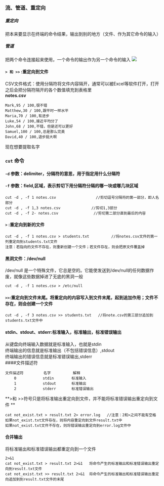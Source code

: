 ### 流、管道、重定向
##### 重定向
把本来要显示在终端的命令结果，输出到别的地方（文件、作为其它命令的输入）
##### 管道
把两个命令连接起来使用，一个命令的输出作为另一个命令的输入
![](/media/yuanyuan/Elements/Ubuntu笔记/img/666.png) 
#### `> 和 >>` :重定向到文件
CSV文件格式：使用分隔符将文件内容隔开，通常可以被Excel等软件打开，打开之后会把分隔符隔开的各个数值填充到表格里  
**notes.csv**

	Mark,95 / 100,很不错
	Matthew,30 / 100,跟平时一样水平
	Maria,70 / 100,有进步
	Luke,54 / 100,接近平均分了
	John,68 / 100,不错，但是还可以更好
	Samuel,100 / 100,总是那么完美
	David,40 / 100,退步挺大啊
现在想要提取名字  
### `cut` 命令  
#### `-d` 参数：delimiter，分隔符的意思，用于指定用什么分隔符
#### `-f` 参数：field,区域，表示剪切下用分隔符分隔的哪一块或哪几块区域

	cut -d , -f 1 notes.csv                  //剪切逗号分隔符的第一部分，即人名部分
	cut -d , -f 1,3 notes.csv              //剪切1,3部分
	cut -d , -f 2- notes.csv                //剪切第二部分直到最后的内容
#### `>` :重定向到新的文件

	cut -d , -f 1 notes.csv > students.txt          //将notes.csv文件的第一列重定向到students.txt文件
	注意：若指向的文件不存在，则重新创建一个文件；若文件存在，则会把原文件覆盖掉
#### 黑洞文件：/dev/null
/dev/null 是一个特殊文件，它总是空的。它能使发送到/dev/null的任何数据作废，就像这些数据掉进了无底的黑洞一般  

	cut -d , -f 1 notes.csv > /etc/null 
#### `>>`:重定向到文件末尾。将重定向的内容写入到文件末尾，起到追加作用；文件不存在，则会创建一个文件

	cut -d , -f 3 notes.csv >> students.txt   //将note.csv的第三部分追加到students.txt文件中
#### stdin、stdout、stderr:标准输入，标准输出，标准错误输出  
从键盘向终端输入数据就是标准输入，也就是stdin   
终端输出的信息就是标准输出（不包括错误信息）,stdout  
终端输出的错误信息就是标准错误输出,stderr  
####文件描述符

	文件描述符         名字          解释
	    0            stdin        标准输入
	    1            stdout       标准输出
	    2            stderr       标准错误输出
**>和 >>符号只是将标准输出重定向到文件，并不能将标准错误输出重定向到文件 **  

	cat not_exist.txt > result.txt 2> error.log   //注意：2和>之间不能有空格 
	如果not_exist.txt文件存在，则将内容重定向到文件result.txt中   
	如果not_exist.txt文件不存在，则将错误输出重定向到error.log文件中
#### 合并输出  
将标准输出和标准错误输出都重定向到一个文件  

	2>&1
	cat not_exist.txt > result.txt 2>&1   将命令产生的标准输出和标准错误输出重定向到result.txt文件
	cat not_exist.txt >> result.txt 2>&1  将命令产生的标准输出和标准错误输出重定向追加到到result.txt文件的末尾



